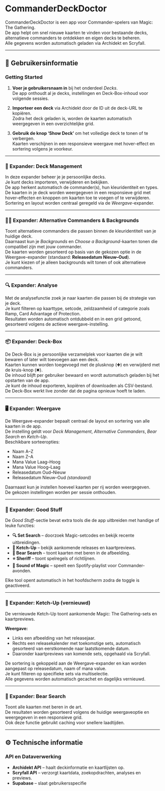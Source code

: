 # CommanderDeckDoctor

CommanderDeckDoctor is een app voor Commander-spelers van Magic: The Gathering.  
De app helpt om snel nieuwe kaarten te vinden voor bestaande decks, alternatieve commanders te ontdekken en eigen decks te beheren.  
Alle gegevens worden automatisch geladen via Archidekt en Scryfall.

---

## 🧭 Gebruikersinformatie

### Getting Started

1. **Voer je gebruikersnaam in** bij het onderdeel *Decks*.  
   De app onthoudt al je decks, instellingen en Deck-Box-inhoud voor volgende sessies.

2. **Importeer een deck** via Archidekt door de ID uit de deck-URL te kopiëren.  
   Zodra het deck geladen is, worden de kaarten automatisch weergegeven in een overzichtelijke grid.

3. **Gebruik de knop ‘Show Deck’** om het volledige deck te tonen of te verbergen.  
   Kaarten verschijnen in een responsieve weergave met hover-effect en sortering volgens je voorkeur.

---

### 📘 Expander: Deck Management

In deze expander beheer je je persoonlijke decks.  
Je kunt decks importeren, verwijderen en bekijken.  
De app herkent automatisch de commander(s), hun kleuridentiteit en types.  
De kaarten in je deck worden weergegeven in een responsieve grid met hover-effecten en knoppen om kaarten toe te voegen of te verwijderen.  
Sortering en layout worden centraal geregeld via de *Weergave*-expander.

---

### 🧙‍♀️ Expander: Alternative Commanders & Backgrounds

Toont alternatieve commanders die passen binnen de kleuridentiteit van je huidige deck.  
Daarnaast kun je *Backgrounds* en *Choose a Background*-kaarten tonen die compatibel zijn met jouw commander.  
De kaarten worden gesorteerd op basis van de gekozen optie in de Weergave-expander (standaard: **Releasedatum Nieuw–Oud**).  
Je kunt kiezen of je alleen backgrounds wilt tonen of ook alternatieve commanders.

---

### 🔍 Expander: Analyse

Met de analysefunctie zoek je naar kaarten die passen bij de strategie van je deck.  
Je kunt filteren op kaarttype, setcode, zeldzaamheid of categorie zoals Ramp, Card Advantage of Protection.  
Resultaten worden automatisch ontdubbeld en in een grid getoond, gesorteerd volgens de actieve weergave-instelling.

---

### 📦 Expander: Deck-Box

De Deck-Box is je persoonlijke verzamelplek voor kaarten die je wilt bewaren of later wilt toevoegen aan een deck.  
Kaarten kunnen worden toegevoegd met de plusknop (✚) en verwijderd met de kruis-knop (✖).  
De inhoud blijft per gebruiker bewaard en wordt automatisch geladen bij het opstarten van de app.  
Je kunt de inhoud exporteren, kopiëren of downloaden als CSV-bestand.  
De Deck-Box werkt live zonder dat de pagina opnieuw hoeft te laden.

---

### 🖥️ Expander: Weergave

De Weergave-expander bepaalt centraal de layout en sortering van alle kaarten in de app.  
De instelling geldt voor *Deck Management*, *Alternative Commanders*, *Bear Search* en *Ketch-Up*.  
Beschikbare sorteeropties:

- Naam A–Z  
- Naam Z–A  
- Mana Value Laag–Hoog  
- Mana Value Hoog–Laag  
- Releasedatum Oud–Nieuw  
- Releasedatum Nieuw–Oud *(standaard)*  

Daarnaast kun je instellen hoeveel kaarten per rij worden weergegeven.  
De gekozen instellingen worden per sessie onthouden.

---

### 🎒 Expander: Good Stuff

De *Good Stuff*-sectie bevat extra tools die de app uitbreiden met handige of leuke functies:

- **🔍 Set Search** – doorzoek Magic-setcodes en bekijk recente uitbreidingen.  
- **🍅 Ketch-Up** – bekijk aankomende releases en kaartpreviews.  
- **🐻 Bear Search** – toont kaarten met beren in de afbeelding.  
- **⭐ Sheriff** – toont spelregels of richtlijnen.  
- **🎵 Sound of Magic** – speelt een Spotify-playlist voor Commander-avonden.  

Elke tool opent automatisch in het hoofdscherm zodra de toggle is geactiveerd.

---

### 🍅 Expander: Ketch-Up (vernieuwd)

De vernieuwde Ketch-Up toont aankomende Magic: The Gathering-sets en kaartpreviews.  

**Weergave:**
- Links een afbeelding van het releasejaar.  
- Rechts een releasekalender met toekomstige sets, automatisch gesorteerd van eerstkomende naar laatstkomende datum.  
- Daaronder kaartpreviews van komende sets, opgehaald via Scryfall.  

De sortering is gekoppeld aan de Weergave-expander en kan worden aangepast op releasedatum, naam of mana value.  
Je kunt filteren op specifieke sets via multiselectie.  
Alle gegevens worden automatisch gecachet en dagelijks vernieuwd.

---

### 🐻 Expander: Bear Search

Toont alle kaarten met beren in de art.  
De resultaten worden gesorteerd volgens de huidige weergaveoptie en weergegeven in een responsieve grid.  
Ook deze functie gebruikt caching voor snellere laadtijden.

---

## ⚙️ Technische informatie

### API en Dataverwerking

- **Archidekt API** – haalt deckinformatie en kaartlijsten op.  
- **Scryfall API** – verzorgt kaartdata, zoekopdrachten, analyses en previews.  
- **Supabase** – slaat gebruikersspecifie
